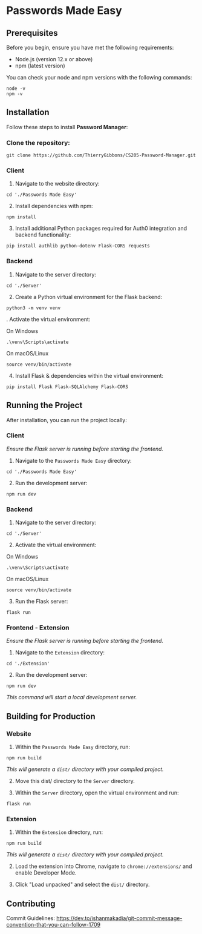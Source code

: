 # Passwords Made Easy

## Prerequisites

Before you begin, ensure you have met the following requirements:
- Node.js (version 12.x or above)
- npm (latest version)

You can check your node and npm versions with the following commands:

```
node -v
npm -v
```

## Installation

Follow these steps to install **Password Manager**:

### Clone the repository:
```
git clone https://github.com/ThierryGibbons/CS205-Password-Manager.git
```
### Client

1. Navigate to the website directory:
```
cd './Passwords Made Easy'
```

2. Install dependencies with npm:
```
npm install
```

3. Install additional Python packages required for Auth0 integration and backend functionality:

```
pip install authlib python-dotenv Flask-CORS requests
```

### Backend

1. Navigate to the server directory:
```
cd './Server'
```

2. Create a Python virtual environment for the Flask backend:
```
python3 -m venv venv
```

. Activate the virtual environment:

On Windows 
```
.\venv\Scripts\activate
```
On macOS/Linux
```
source venv/bin/activate
```

4. Install Flask & dependencies within the virtual environment:
```
pip install Flask Flask-SQLAlchemy Flask-CORS
```

## Running the Project

After installation, you can run the project locally:

### Client
*Ensure the Flask server is running before starting the frontend.*

1. Navigate to the `Passwords Made Easy` directory:
```
cd './Passwords Made Easy'
```

2. Run the development server:
```
npm run dev
```

### Backend

1. Navigate to the server directory:
```
cd './Server'
```

2. Activate the virtual environment:

On Windows 
```
.\venv\Scripts\activate
```
On macOS/Linux
```
source venv/bin/activate
```

3. Run the Flask server:
```
flask run
```



### Frontend - Extension
*Ensure the Flask server is running before starting the frontend.*

1. Navigate to the `Extension` directory:
```
cd './Extension'
```

2. Run the development server:
```
npm run dev
```
*This command will start a local development server.*

## Building for Production

### Website

1. Within the `Passwords Made Easy` directory, run:
```
npm run build
```
*This will generate a `dist/` directory with your compiled project.*

2. Move this dist/ directory to the `Server` directory.

3. Within the `Server` directory, open the virtual environment and run:
```
flask run
```

### Extension

1. Within the `Extension` directory, run:
```
npm run build
```
*This will generate a `dist/` directory with your compiled project.*

2. Load the extension into Chrome, navigate to `chrome://extensions/` and enable Developer Mode.

3. Click "Load unpacked" and select the `dist/` directory.

## Contributing

Commit Guidelines:
https://dev.to/ishanmakadia/git-commit-message-convention-that-you-can-follow-1709
